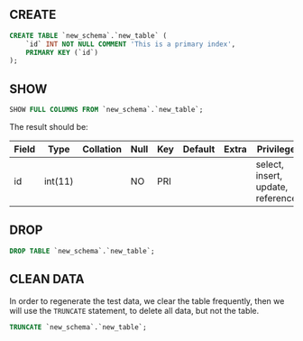 ## CREATE

```SQL
CREATE TABLE `new_schema`.`new_table` ( 
	`id` INT NOT NULL COMMENT 'This is a primary index', 
	PRIMARY KEY (`id`) 
);
```

## SHOW

```sql
SHOW FULL COLUMNS FROM `new_schema`.`new_table`;
```

The result should be:

|Field|Type|Collation|Null|Key|Default|Extra|Privileges|Comment|
|---|---|---|---|---|---|---|---|---|
|id|int(11)||NO|PRI|||select, insert, update, references|This is a primary index|

## DROP

```sql
DROP TABLE `new_schema`.`new_table`;
```

## CLEAN DATA

In order to regenerate the test data, we clear the table frequently, then we will use the `TRUNCATE` statement, to delete all data, but not the table. 

```sql
TRUNCATE `new_schema`.`new_table`;
```


